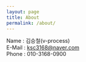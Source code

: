 ```yaml
---
layout: page
title: About
permalink: /about/
---
```


Name   : 김승철(v-process)  
E-Mail : ksc3168@naver.com  
Phone  : 010-3168-0900
